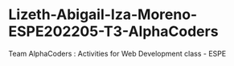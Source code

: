 # Lizeth-Abigail-Iza-Moreno-ESPE202205-T3-AlphaCoders
Team AlphaCoders : Activities for Web Development class - ESPE
